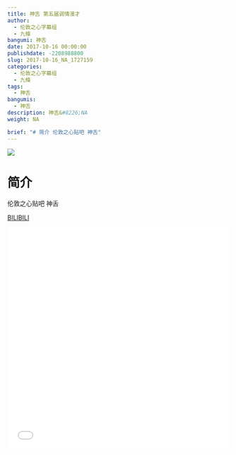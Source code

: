 ```yaml
---
title: 神舌 第五届调情漫才
author: 
  - 伦敦之心字幕组
  - 九條
bangumi: 神舌
date: 2017-10-16 00:00:00
publishdate: -2208988800
slug: 2017-10-16_NA_1727159
categories: 
  - 伦敦之心字幕组
  - 九條
tags: 
  - 神舌
bangumis: 
  - 神舌
description: 神舌&#8226;NA
weight: NA

brief: "# 简介 伦敦之心贴吧 神舌"
---
```


![](https://i.imgur.com/GpkCBTT.png)

# 简介  
伦敦之心贴吧 神舌

  [BILIBILI](https://www.bilibili.com/video/av1727159/)


<div class="vcontainer">  <iframe class='video' src="//www.bilibili.com/blackboard/player.html?aid=1727159" width="100%" height="500" frameborder="0" allowfullscreen="allowfullscreen"></iframe></div>
